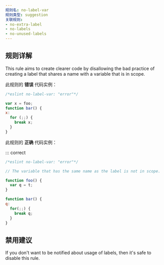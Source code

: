 ```yaml
---
规则名: no-label-var
规则类型: suggestion
关联规则:
- no-extra-label
- no-labels
- no-unused-labels
---
```



## 规则详解

This rule aims to create clearer code by disallowing the bad practice of creating a label that shares a name with a variable that is in scope.

此规则的 **错误** 代码实例：



```js
/*eslint no-label-var: "error"*/

var x = foo;
function bar() {
x:
  for (;;) {
    break x;
  }
}
```

此规则的 **正确** 代码实例：

::: correct

```js
/*eslint no-label-var: "error"*/

// The variable that has the same name as the label is not in scope.

function foo() {
  var q = t;
}

function bar() {
q:
  for(;;) {
    break q;
  }
}
```

## 禁用建议

If you don't want to be notified about usage of labels, then it's safe to disable this rule.
